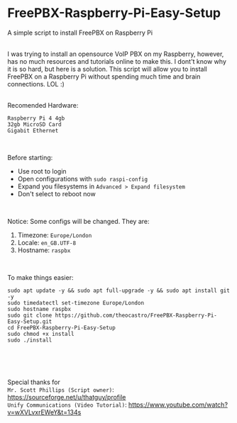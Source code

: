 # FreePBX-Raspberry-Pi-Easy-Setup
A simple script to install FreePBX on Raspberry Pi
<br/><br/>

 I was trying to install an opensource VoIP PBX on my Raspberry, however, has no much resources and tutorials online to make this. I dont't know why it is so hard, but here is a solution. This script will allow you to install FreePBX on a Raspberry Pi without spending much time and brain connections. LOL :)
 <br/><br/>
 
 Recomended Hardware:
```
Raspberry Pi 4 4gb
32gb MicroSD Card
Gigabit Ethernet
```
<br/>

Before starting:
* Use root to login
* Open configurations with ```sudo raspi-config```
* Expand you filesystems in ```Advanced > Expand filesystem```
* Don't select to reboot now
<br/>

Notice:
Some configs will be changed. They are:
 1. Timezone: ```Europe/London```
 2. Locale: ```en_GB.UTF-8```
 3. Hostname: ```raspbx```
<br/>

To make things easier:

```
sudo apt update -y && sudo apt full-upgrade -y && sudo apt install git -y
sudo timedatectl set-timezone Europe/London
sudo hostname raspbx
sudo git clone https://github.com/theocastro/FreePBX-Raspberry-Pi-Easy-Setup.git
cd FreePBX-Raspberry-Pi-Easy-Setup
sudo chmod +x install
sudo ./install
```

<br/>
<br/>
<br/>

Special thanks for
<br/>
```Mr. Scott Phillips (Script owner)```: https://sourceforge.net/u/thatguy/profile <br/>
```Unify Communications (Video Tutorial)```: https://www.youtube.com/watch?v=wXVLvxrEWeY&t=134s
